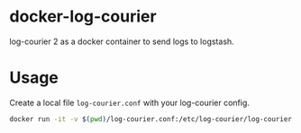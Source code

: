 # docker-log-courier
log-courier 2 as a docker container to send logs to logstash.

# Usage

Create a local file ```log-courier.conf``` with your log-courier config.

```sh
docker run -it -v $(pwd)/log-courier.conf:/etc/log-courier/log-courier.conf coldheartedman/log-courier
```
